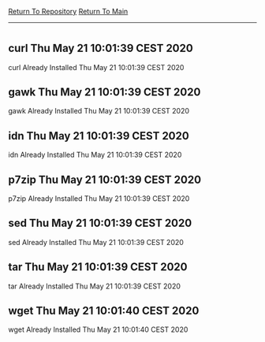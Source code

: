 [Return To Repository](https://github.com/bast69/piholeparser/)
[Return To Main](https://github.com/bast69/piholeparser/blob/master/RecentRunLogs/Mainlog.md)
____________________________________
# 
## curl Thu May 21 10:01:39 CEST 2020
curl Already Installed Thu May 21 10:01:39 CEST 2020
## gawk Thu May 21 10:01:39 CEST 2020
gawk Already Installed Thu May 21 10:01:39 CEST 2020
## idn Thu May 21 10:01:39 CEST 2020
idn Already Installed Thu May 21 10:01:39 CEST 2020
## p7zip Thu May 21 10:01:39 CEST 2020
p7zip Already Installed Thu May 21 10:01:39 CEST 2020
## sed Thu May 21 10:01:39 CEST 2020
sed Already Installed Thu May 21 10:01:39 CEST 2020
## tar Thu May 21 10:01:39 CEST 2020
tar Already Installed Thu May 21 10:01:39 CEST 2020
## wget Thu May 21 10:01:40 CEST 2020
wget Already Installed Thu May 21 10:01:40 CEST 2020
